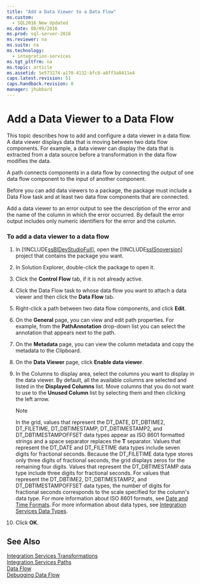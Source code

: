 ```yaml
---
title: "Add a Data Viewer to a Data Flow"
ms.custom: 
  - SQL2016_New_Updated
ms.date: 08/09/2016
ms.prod: sql-server-2016
ms.reviewer: na
ms.suite: na
ms.technology: 
  - integration-services
ms.tgt_pltfrm: na
ms.topic: article
ms.assetid: 5e573274-a170-4132-bfc8-a8ff3a8411e4
caps.latest.revision: 51
caps.handback.revision: 0
manager: jhubbard
---
```

# Add a Data Viewer to a Data Flow
This topic describes how to add and configure a data viewer in a data flow. A data viewer displays data that is moving between two data flow components. For example, a data viewer can display the data that is extracted from a data source before a transformation in the data flow modifies the data.  
  
 A path connects components in a data flow by connecting the output of one data flow component to the input of another component.  
  
 Before you can add data viewers to a package, the package must include a Data Flow task and at least two data flow components that are connected.  
  
 Add a data viewer to an error output to see the description of the error and the name of the column in which the error occurred. By default the error output includes only numeric identifiers for the error and the column.  
  
### To add a data viewer to a data flow  
  
1.  In [!INCLUDE[ssBIDevStudioFull](../../Topics/TopicNameContainA/tokens/ssBIDevStudioFull_md.md)], open the [!INCLUDE[ssISnoversion](../../Topics/TopicNameContainA/tokens/ssISnoversion_md.md)] project that contains the package you want.  
  
2.  In Solution Explorer, double-click the package to open it.  
  
3.  Click the **Control Flow** tab, if it is not already active.  
  
4.  Click the Data Flow task to whose data flow you want to attach a data viewer and then click the **Data Flow** tab.  
  
5.  Right-click a path between two data flow components, and click **Edit**.  
  
6.  On the **General** page, you can view and edit path properties. For example, from the **PathAnnotation** drop-down list you can select the annotation that appears next to the path.  
  
7.  On the **Metadata** page, you can view the column metadata and copy the metadata to the Clipboard.  
  
8.  On the **Data Viewer** page, click **Enable data viewer**.  
  
9. In the Columns to display area, select the columns you want to display in the data viewer. By default, all the available columns are selected and listed in the **Displayed Columns** list. Move columns that you do not want to use to the **Unused Column** list by selecting them and then clicking the left arrow.  
  
    > [!NOTE]  
    >  In the grid, values that represent the DT_DATE, DT_DBTIME2, DT_FILETIME, DT_DBTIMESTAMP, DT_DBTIMESTAMP2, and DT_DBTIMESTAMPOFFSET data types appear as ISO 8601 formatted strings and a space separator replaces the **T** separator. Values that represent the DT_DATE and DT_FILETIME data types include seven digits for fractional seconds. Because the DT_FILETIME data type stores only three digits of fractional seconds, the grid displays zeros for the remaining four digits. Values that represent the DT_DBTIMESTAMP data type include three digits for fractional seconds. For values that represent the DT_DBTIME2, DT_DBTIMESTAMP2, and DT_DBTIMESTAMPOFFSET data types, the number of digits for fractional seconds corresponds to the scale specified for the column's data type. For more information about ISO 8601 formats, see [Date and Time Formats](../../Topics/TopicNameNotContainA/Date-and-Time-Formats.md). For more information about data types, see [Integration Services Data Types](../../Topics/TopicNameNotContainA/Integration-Services-Data-Types.md).  
  
10. Click **OK**.  
  
## See Also  
 [Integration Services Transformations](../../Topics/TopicNameNotContainA/Integration-Services-Transformations.md)   
 [Integration Services Paths](../../Topics/TopicNameNotContainA/Integration-Services-Paths.md)   
 [Data Flow](../../Topics/TopicNameNotContainA/Data-Flow.md)   
 [Debugging Data Flow](../../Topics/TopicNameNotContainA/Debugging-Data-Flow.md)